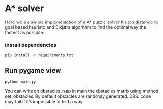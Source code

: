 # A* solver

Here we a a simple implementation of a A* puzzle solver
It uses distance to goal based heuristc and Dikjstra algorithm to find the optimal way the fastest as possible.

### Install dependencies
```bash
pip install -r requirements.txt
```
## Run pygame  view
```bash
python main.py
```
You can write on obstacles_map in main the obstacles matrix using method set_obstacles.
By default obstacles are randomly generated.
OBS: code may fail if it's impossible to find a way


